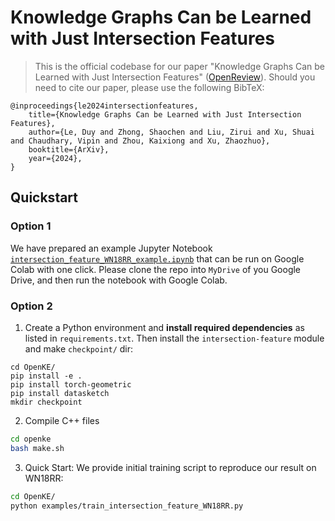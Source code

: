 # Knowledge Graphs Can be Learned with Just Intersection Features
> This is the official codebase for our paper "Knowledge Graphs Can be Learned with Just Intersection Features" ([OpenReview](https://openreview.net/forum?id=)). Should you need to cite our paper, please use the following BibTeX:

```
@inproceedings{le2024intersectionfeatures,
    title={Knowledge Graphs Can be Learned with Just Intersection Features},
    author={Le, Duy and Zhong, Shaochen and Liu, Zirui and Xu, Shuai and Chaudhary, Vipin and Zhou, Kaixiong and Xu, Zhaozhuo},
    booktitle={ArXiv},
    year={2024},
}
```

## Quickstart

### Option 1
We have prepared an example Jupyter Notebook [`intersection_feature_WN18RR_example.ipynb`](./intersection_feature_WN18RR_example.ipynb) that can be run on Google Colab with one click. Please clone the repo into `MyDrive` of you Google Drive, and then run the notebook with Google Colab.

### Option 2
1. Create a Python environment and **install required dependencies** as listed in `requirements.txt`. Then install the `intersection-feature` module and make `checkpoint/` dir:

```
cd OpenKE/
pip install -e .
pip install torch-geometric
pip install datasketch
mkdir checkpoint
```

2. Compile C++ files

```bash
cd openke
bash make.sh
```

3. Quick Start: We provide initial training script to reproduce our result on WN18RR:
```bash
cd OpenKE/
python examples/train_intersection_feature_WN18RR.py
```
